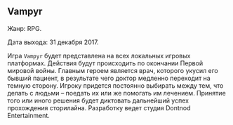 ## **Vampyr**
Жанр: RPG.

Дата выхода: 31 декабря 2017.

Игра `Vampyr` будет представлена на всех локальных игровых платформах. Действия будут происходить по окончании Первой мировой войны. Главным героем является врач, которого укусил его бывший пациент, в результате чего доктор медленно переходит на темную сторону. Игроку придется постоянно выбирать между тем, что делать с людьми – поедать их или же помогать им лечением. Принятие того или иного решения будет диктовать дальнейший успех прохождения сторилайна. Разработку ведет студия Dontnod Entertainment.
